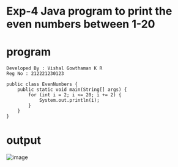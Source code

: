 # Exp-4 Java program to print the even numbers between 1-20
# program
```
Developed By : Vishal Gowthaman K R
Reg No : 212221230123
```
```
public class EvenNumbers {
    public static void main(String[] args) {
        for (int i = 2; i <= 20; i += 2) {
            System.out.println(i);
        }
    }
}

```
# output
![image](https://github.com/Rohith-AIDS/evenmber_1_to_20/assets/94980736/2ce3ba10-a6d7-4644-b08d-06a4b7c0e937)
